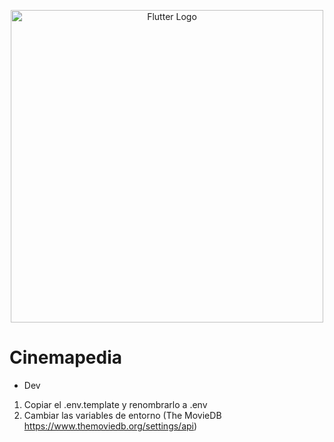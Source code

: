 
<p align="center">
  <a href="https://flutter.dev" target="blank"><img src="https://storage.googleapis.com/cms-storage-bucket/847ae81f5430402216fd.svg" width="500" alt="Flutter Logo" /></a>
</p>

# Cinemapedia

- Dev

1. Copiar el .env.template y renombrarlo a .env
2. Cambiar las variables de entorno (The MovieDB <https://www.themoviedb.org/settings/api>)
